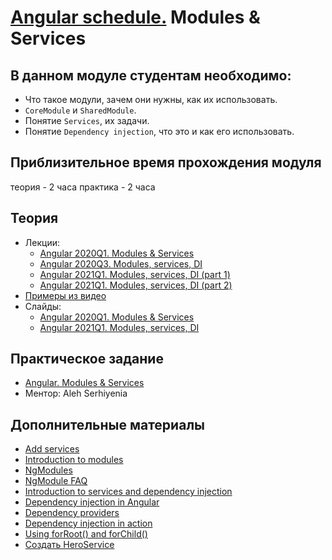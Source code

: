 # [Angular schedule.](../../README-RU.md) Modules & Services
## В данном модуле студентам необходимо:

- Что такое модули, зачем они нужны, как их использовать.
- `CoreModule` и `SharedModule`.
- Понятие `Services`, их задачи.
- Понятие `Dependency injection`, что это и как его использовать.

## Приблизительное время прохождения модуля
теория - 2 часа
практика - 2 часа

## Теория 
- Лекции:
    - [Angular 2020Q1. Modules & Services](https://youtu.be/t4LuNI9HCMM)
    - [Angular 2020Q3. Modules, services, DI](https://youtu.be/hTwLchuRz1Q)
    - [Angular 2021Q1. Modules, services, DI (part 1)](https://youtu.be/3l8kUDM1naQ)
    - [Angular 2021Q1. Modules, services, DI (part 2)](https://youtu.be/LS6HfpoCPhQ)
- [Примеры из видео](https://github.com/pavelrazuvalau/angular-lectures/tree/master/angular-modules-services)
- Слайды:
    - [Angular 2020Q1. Modules & Services](https://slides.com/pavelrazuvalau/angular-modules-services)
    - [Angular 2021Q1. Modules, services, DI](https://slides.com/dzianis_davydau/modules-services-di)

## Практическое задание
- [Angular. Modules & Services](https://github.com/rolling-scopes-school/tasks/blob/master/tasks/angular/modules-services-routing.md)
- Ментор: Aleh Serhiyenia

## Дополнительные материалы
- [Add services](https://angular.io/tutorial/toh-pt4)
- [Introduction to modules](https://angular.io/guide/architecture-modules)
- [NgModules](https://angular.io/guide/ngmodules)
- [NgModule FAQ](https://angular.io/guide/ngmodule-faq)
- [Introduction to services and dependency injection](https://angular.io/guide/architecture-services)
- [Dependency injection in Angular](https://angular.io/guide/dependency-injection)
- [Dependency providers](https://angular.io/guide/dependency-injection-providers)
- [Dependency injection in action](https://angular.io/guide/dependency-injection-in-action)
- [Using forRoot() and forChild()](https://www.freelancermap.com/freelancer-tips/12255-forroot-forchild-angular)
- [Создать HeroService](https://angular24.ru/tutorial/toh-pt4)
